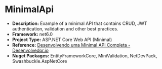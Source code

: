 # MinimalApi
<ul>
<li>
<b>Description:</b> Example of a minimal API that contains CRUD, JWT authentication, validation and other best practices. 
</li>
<li>
<b>Framework:</b> net6.0
</li>
<li>
<b>Project Type:</b> ASP.NET Core Web API (Minimal)
</li>
<li>
<b>Reference:</b> <a href="https://www.youtube.com/watch?v=aXayqUfSNvw">Desenvolvendo uma Minimal API Completa - Desenvolvedor.io</a>  
</li>
<li>
<b>Nuget Packages:</b> EntityFrameworkCore, MiniValidation, NetDevPack, Swashbuckle.AspNetCore</a>  
</li>
</ul>

